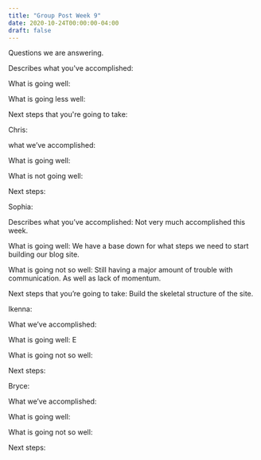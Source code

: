 ```yaml
---
title: "Group Post Week 9"
date: 2020-10-24T00:00:00-04:00
draft: false
---
```

Questions we are answering.





Describes what you've accomplished: 





What is going well: 






What is going less well: 






Next steps that you're going to take: 





Chris:





what we’ve accomplished: 





What is going well: 





What is not going well: 





Next steps: 





Sophia:





Describes what you’ve accomplished: Not very much accomplished this week.






What is going well: We have a base down for what steps we need to start building our blog site.






What is going not so well: Still having a major amount of trouble with communication. As well as lack of momentum.






Next steps that you’re going to take: Build the skeletal structure of the site.





Ikenna:






What we’ve accomplished: 





What is going well: E





What is going not so well: 





Next steps: 





Bryce:





What we’ve accomplished: 





What is going well: 





What is going not so well: 





Next steps: 





